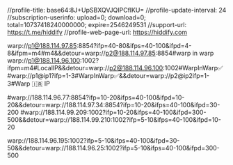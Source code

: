 //profile-title: base64:8J+UpSBXQVJQIPCflKU=
//profile-update-interval: 24
//subscription-userinfo: upload=0; download=0; total=10737418240000000; expire=2546249531
//support-url: https://t.me/hiddify
//profile-web-page-url: https://hiddify.com

warp://p1@188.114.97.85:8854?ifp=40-80&ifps=40-100&ifpd=4-8&ifpm=m4#m4&&detour=warp://p2@188.114.97.85:8854#warp in warp
warp://p1@188.114.96.100:1002?ifpm=m4#LocalIP&&detour=warp://p2@188.114.96.100:1002#WarpInWarp✅
#warp://p1@ip1?ifp=1-3#WarpInWarp✅&&detour=warp://p2@ip2ifp=1-3#Warp 🇮🇷 IP

#warp://188.114.96.77:8854?ifp=10-20&ifps=40-100&ifpd=10-20&&detour=warp://188.114.97.34:8854?ifp=10-20&ifps=40-100&ifpd=30-200
#warp://188.114.99.209:1002?ifp=10-20&ifps=40-100&ifpd=300-500&&detour=warp://188.114.99.210:1002?ifp=5-10&ifps=40-100&ifpd=10-20

warp://188.114.96.195:1002?ifp=5-10&ifps=40-100&ifpd=30-50&&detour=warp://188.114.96.25:1002?ifp=5-10&ifps=40-100&ifpd=300-500





